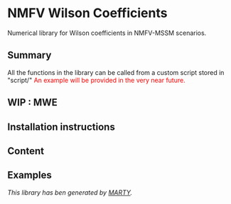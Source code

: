 # NMFV Wilson Coefficients
Numerical library for Wilson coefficients in NMFV-MSSM scenarios.

## Summary
All the functions in the library can be called from a custom script stored in "script/"
<span style='color:red'> An example will be provided in the very near future.</span>

## WIP : MWE

## Installation instructions

## Content

## Examples

*This library has ben generated by [MARTY](https://marty.in2p3.fr).*
